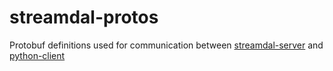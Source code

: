 # streamdal-protos

Protobuf definitions used for communication between [streamdal-server](https://github.com/streamdal/server) 
and [python-client](https://github.com/streamdal/python-client)
